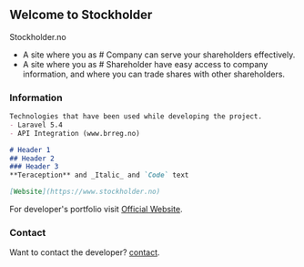 ## Welcome to Stockholder

Stockholder.no
- A site where you as # Company can serve your shareholders effectively.
- A site where you as # Shareholder have easy access to company information, and where you can trade shares with other shareholders.

### Information

```markdown
Technologies that have been used while developing the project.
- Laravel 5.4
- API Integration (www.brreg.no)

# Header 1
## Header 2
### Header 3
**Teraception** and _Italic_ and `Code` text

[Website](https://www.stockholder.no)
```

For developer's portfolio visit [Official Website](https://noumanwaheed.com).

### Contact

Want to contact the developer? [contact](https://noumanwaheed.com).
